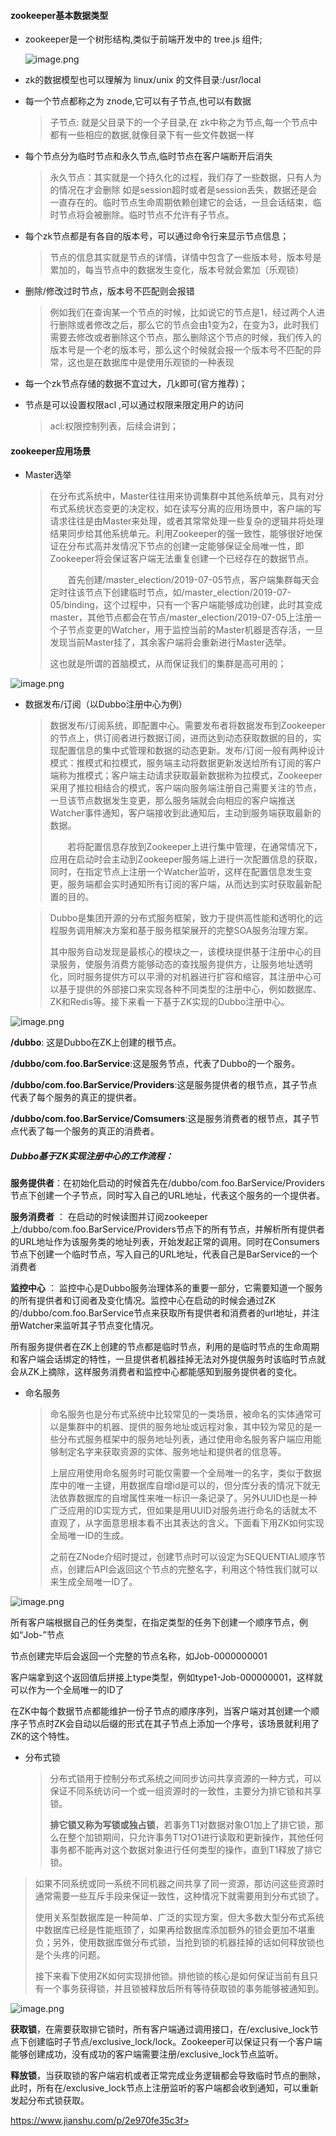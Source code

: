 #### zookeeper基本数据类型

* zookeeper是一个树形结构,类似于前端开发中的 tree.js 组件;

  ![image.png](https://upload-images.jianshu.io/upload_images/15181329-4e9ed23f9c1ee2fc.png?imageMogr2/auto-orient/strip%7CimageView2/2/w/1240)



* zk的数据模型也可以理解为 linux/unix 的文件目录:/usr/local

* 每一个节点都称之为 znode,它可以有子节点,也可以有数据

  > 子节点: 就是父目录下的一个子目录,在 zk中称之为节点,每一个节点中都有一些相应的数据,就像目录下有一些文件数据一样

* 每个节点分为临时节点和永久节点,临时节点在客户端断开后消失

  > 永久节点：其实就是一个持久化的过程，我们存了一些数据，只有人为的情况在才会删除	如是session超时或者是session丢失，数据还是会一直存在的。临时节点生命周期依赖创建它的会话，一旦会话结束，临时节点将会被删除。临时节点不允许有子节点。

* 每个zk节点都是有各自的版本号，可以通过命令行来显示节点信息；

  > 节点的信息其实就是节点的详情，详情中包含了一些版本号，版本号是累加的，每当节点中的数据发生变化，版本号就会累加（乐观锁）

* 删除/修改过时节点，版本号不匹配则会报错

  > 例如我们在查询某一个节点的时候，比如说它的节点是1，经过两个人进行删除或者修改之后，那么它的节点会由1变为2，在变为3，此时我们需要去修改或者删除这个节点，那么删除这个节点的时候，我们传入的版本号是一个老的版本号，那么这个时候就会报一个版本号不匹配的异常，这也是在数据库中是使用乐观锁的一种表现

* 每一个zk节点存储的数据不宜过大，几k即可(官方推荐)；

* 节点是可以设置权限acl ,可以通过权限来限定用户的访问

  > acl:权限控制列表，后续会讲到；

#### zookeeper应用场景

* Master选举

  > 在分布式系统中，Master往往用来协调集群中其他系统单元，具有对分布式系统状态变更的决定权，如在读写分离的应用场景中，客户端的写请求往往是由Master来处理，或者其常常处理一些复杂的逻辑并将处理结果同步给其他系统单元。利用Zookeeper的强一致性，能够很好地保证在分布式高并发情况下节点的创建一定能够保证全局唯一性，即Zookeeper将会保证客户端无法重复创建一个已经存在的数据节点。
  >
  > 　　首先创建/master_election/2019-07-05节点，客户端集群每天会定时往该节点下创建临时节点，如/master_election/2019-07-05/binding，这个过程中，只有一个客户端能够成功创建，此时其变成master，其他节点都会在节点/master_election/2019-07-05上注册一个子节点变更的Watcher，用于监控当前的Master机器是否存活，一旦发现当前Master挂了，其余客户端将会重新进行Master选举。
  >
  > 这也就是所谓的首脑模式，从而保证我们的集群是高可用的；

![image.png](https://upload-images.jianshu.io/upload_images/15181329-16cd945fc69b1932.png?imageMogr2/auto-orient/strip%7CimageView2/2/w/1240)

* 数据发布/订阅（以Dubbo注册中心为例）

  > 数据发布/订阅系统，即配置中心。需要发布者将数据发布到Zookeeper的节点上，供订阅者进行数据订阅，进而达到动态获取数据的目的，实现配置信息的集中式管理和数据的动态更新。发布/订阅一般有两种设计模式：推模式和拉模式，服务端主动将数据更新发送给所有订阅的客户端称为推模式；客户端主动请求获取最新数据称为拉模式，Zookeeper采用了推拉相结合的模式，客户端向服务端注册自己需要关注的节点，一旦该节点数据发生变更，那么服务端就会向相应的客户端推送Watcher事件通知，客户端接收到此通知后，主动到服务端获取最新的数据。
  >
  > 　　若将配置信息存放到Zookeeper上进行集中管理，在通常情况下，应用在启动时会主动到Zookeeper服务端上进行一次配置信息的获取，同时，在指定节点上注册一个Watcher监听，这样在配置信息发生变更，服务端都会实时通知所有订阅的客户端，从而达到实时获取最新配置的目的。

  > Dubbo是集团开源的分布式服务框架，致力于提供高性能和透明化的远程服务调用解决方案和基于服务框架展开的完整SOA服务治理方案。
  >
  > 其中服务自动发现是最核心的模块之一，该模块提供基于注册中心的目录服务，使服务消费方能够动态的查找服务提供方，让服务地址透明化，同时服务提供方可以平滑的对机器进行扩容和缩容，其注册中心可以基于提供的外部接口来实现各种不同类型的注册中心，例如数据库、ZK和Redis等。接下来看一下基于ZK实现的Dubbo注册中心。

![image.png](https://upload-images.jianshu.io/upload_images/15181329-49f3f1240045004f.png?imageMogr2/auto-orient/strip%7CimageView2/2/w/1240)

**/dubbo**: 这是Dubbo在ZK上创建的根节点。

**/dubbo/com.foo.BarService**:这是服务节点，代表了Dubbo的一个服务。

**/dubbo/com.foo.BarService/Providers**:这是服务提供者的根节点，其子节点代表了每个服务的真正的提供者。

**/dubbo/com.foo.BarService/Comsumers**:这是服务消费者的根节点，其子节点代表了每一个服务的真正的消费者。

##### Dubbo基于ZK实现注册中心的工作流程：

**服务提供者**：在初始化启动的时候首先在/dubbo/com.foo.BarService/Providers节点下创建一个子节点，同时写入自己的URL地址，代表这个服务的一个提供者。

**服务消费者** ： 在启动的时候读图并订阅zookeeper上/dubbo/com.foo.BarService/Providers节点下的所有节点，并解析所有提供者的URL地址作为该服务类的地址列表，开始发起正常的调用。同时在Consumers节点下创建一个临时节点，写入自己的URL地址，代表自己是BarService的一个消费者

**监控中心** ： 监控中心是Dubbo服务治理体系的重要一部分，它需要知道一个服务的所有提供者和订阅者及变化情况。监控中心在启动的时候会通过ZK的/dubbo/com.foo.BarService节点来获取所有提供者和消费者的url地址，并注册Watcher来监听其子节点变化情况。

所有服务提供者在ZK上创建的节点都是临时节点，利用的是临时节点的生命周期和客户端会话绑定的特性，一旦提供者机器挂掉无法对外提供服务时该临时节点就会从ZK上摘除，这样服务消费者和监控中心都能感知到服务提供者的变化。

* 命名服务

  > 命名服务也是分布式系统中比较常见的一类场景，被命名的实体通常可以是集群中的机器、提供的服务地址或远程对象，其中较为常见的是一些分布式服务框架中的服务地址列表，通过使用命名服务客户端应用能够制定名字来获取资源的实体、服务地址和提供者的信息等。
  >
  > 上层应用使用命名服务时可能仅需要一个全局唯一的名字，类似于数据库中的唯一主键，用数据库自增id是可以的，但分库分表的情况下就无法依靠数据库的自增属性来唯一标识一条记录了。另外UUID也是一种广泛应用的ID实现方式，但如果是用UUID对服务进行命名的话就太不直观了，从字面意思根本看不出其表达的含义。下面看下用ZK如何实现全局唯一ID的生成。
  >
  > 之前在ZNode介绍时提过，创建节点时可以设定为SEQUENTIAL顺序节点，创建后API会返回这个节点的完整名字，利用这个特性我们就可以来生成全局唯一ID了。

![image.png](https://upload-images.jianshu.io/upload_images/15181329-83b7696cd4455a56.png?imageMogr2/auto-orient/strip%7CimageView2/2/w/1240)

所有客户端根据自己的任务类型，在指定类型的任务下创建一个顺序节点，例如“Job-”节点

节点创建完毕后会返回一个完整的节点名称，如Job-0000000001

客户端拿到这个返回值后拼接上type类型，例如type1-Job-000000001，这样就可以作为一个全局唯一的ID了

在ZK中每个数据节点都能维护一份子节点的顺序序列，当客户端对其创建一个顺序子节点时ZK会自动以后缀的形式在其子节点上添加一个序号，该场景就利用了ZK的这个特性。

* 分布式锁

  > 分布式锁用于控制分布式系统之间同步访问共享资源的一种方式，可以保证不同系统访问一个或一组资源时的一致性，主要分为排它锁和共享锁。
  >
  > **排它锁又称为写锁或独占锁**，若事务T1对数据对象O1加上了排它锁，那么在整个加锁期间，只允许事务T1对O1进行读取和更新操作，其他任何事务都不能再对这个数据对象进行任何类型的操作，直到T1释放了排它锁。

> 如果不同系统或同一系统不同机器之间共享了同一资源，那访问这些资源时通常需要一些互斥手段来保证一致性，这种情况下就需要用到分布式锁了。
>
> 使用关系型数据库是一种简单、广泛的实现方案，但大多数大型分布式系统中数据库已经是性能瓶颈了，如果再给数据库添加额外的锁会更加不堪重负；另外，使用数据库做分布式锁，当抢到锁的机器挂掉的话如何释放锁也是个头疼的问题。
>
> 接下来看下使用ZK如何实现排他锁。排他锁的核心是如何保证当前有且只有一个事务获得锁，并且锁被释放后所有等待获取锁的事务能够被通知到。

![image.png](https://upload-images.jianshu.io/upload_images/15181329-d7eb82b33cc99a17.png?imageMogr2/auto-orient/strip%7CimageView2/2/w/1240)

**获取锁**，在需要获取排它锁时，所有客户端通过调用接口，在/exclusive_lock节点下创建临时子节点/exclusive_lock/lock。Zookeeper可以保证只有一个客户端能够创建成功，没有成功的客户端需要注册/exclusive_lock节点监听。

 **释放锁**，当获取锁的客户端宕机或者正常完成业务逻辑都会导致临时节点的删除，此时，所有在/exclusive_lock节点上注册监听的客户端都会收到通知，可以重新发起分布式锁获取。



https://www.jianshu.com/p/2e970fe35c3f>

